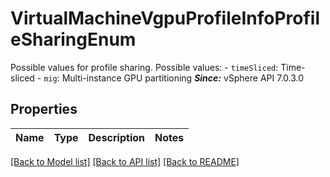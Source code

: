 # VirtualMachineVgpuProfileInfoProfileSharingEnum

Possible values for profile sharing.  Possible values: - `timeSliced`: Time-sliced - `mig`: Multi-instance GPU partitioning    ***Since:*** vSphere API 7.0.3.0 

## Properties
Name | Type | Description | Notes
------------ | ------------- | ------------- | -------------

[[Back to Model list]](../README.md#documentation-for-models) [[Back to API list]](../README.md#documentation-for-api-endpoints) [[Back to README]](../README.md)


